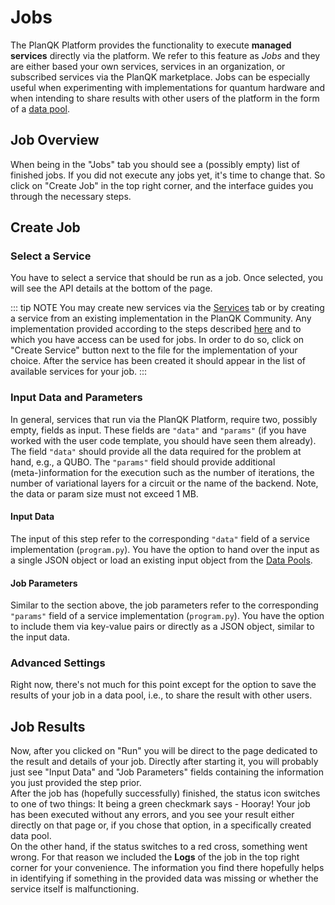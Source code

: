 # Jobs

The PlanQK Platform provides the functionality to execute **managed services** directly via the platform.
We refer to this feature as
_Jobs_ and they are either based your own services, services in an organization, or subscribed services via the PlanQK marketplace.
Jobs can be especially useful when experimenting with implementations for quantum hardware and when intending to share results with other users of the platform in the form of a [data pool](src/docs/community-platform.md#data-pools).

## Job Overview

When being in the "Jobs" tab you should see a (possibly empty) list of finished jobs.
If you did not execute any jobs yet, it's time to change that.
So click on "Create Job" in the top right corner, and the interface guides you through the necessary steps.

## Create Job

### Select a Service

You have to select a service that should be run as a job.
Once selected, you will see the API details at the bottom of the page.

::: tip NOTE
You may create new services via the [Services](src/docs/service-platform/managed-services.md) tab or by creating a service from an existing implementation in the PlanQK Community.
Any implementation provided according to the steps described [here](src/docs/community-platform.md#provide-an-implementation-for-job-execution) and to which you have access can be used for jobs.
In order to do so, click on "Create Service" button next to the file for the implementation of your choice.
After the service has been created it should appear in the list of available services for your job.
:::

### Input Data and Parameters

In general, services that run via the PlanQK Platform, require two, possibly empty, fields as input.
These fields are `"data"` and  `"params"` (if you have worked with the user code template, you should have seen them already).
The field `"data"` should provide all the data required for the problem at hand, e.g., a QUBO.
The `"params"` field should provide additional (meta-)information for the execution such as the number of iterations, the number of variational layers for a circuit or the name of the backend.
Note, the data or param size must not exceed 1 MB.

#### Input Data

The input of this step refer to the corresponding `"data"` field of a service implementation (`program.py`).
You have the option to hand over the input as a single JSON object or load an existing input object from the [Data Pools](src/docs/community-platform.md#data-pools).

#### Job Parameters

Similar to the section above, the job parameters refer to the corresponding `"params"` field of a service implementation (`program.py`).
You have the option to include them via key-value pairs or directly as a JSON object, similar to the input data.

### Advanced Settings

Right now, there's not much for this point except for the option to save the results of your job in a data pool, i.e., to share the result with other users.

## Job Results

Now, after you clicked on "Run" you will be direct to the page dedicated to the result and details of your job.
Directly after starting it, you will probably just see "Input Data" and "Job Parameters" fields containing the information you just provided the step prior.  
After the job has (hopefully successfully) finished, the status icon switches to one of two things: It being a green checkmark says - Hooray!
Your job has been executed without any errors, and you see your result either directly on that page or, if you chose that option, in a specifically created data pool.  
On the other hand, if the status switches to a red cross, something went wrong.
For that reason we included the **Logs** of the job in the top right corner for your convenience.
The information you find there hopefully helps in identifying if something in the provided data was missing or whether the service itself is malfunctioning.
